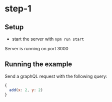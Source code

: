 # step-1

## Setup

- start the server with `npm run start`

Server is running on port 3000

## Running the example

Send a graphQL request with the following query:

```js
{ 
  add(x: 2, y: 2)
}
```
